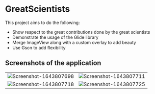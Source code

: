 # GreatScientists

This project aims to do the following:

  - Show respect to the great contributions done by the great scientists
  - Demonstrate the usage of the Glide library
  - Merge ImageView along with a custom overlay to add beauty
  - Use Gson to add flexibility

## Screenshots of the application

<table>
    <tr>
        <td><img src="https://i.ibb.co/SR52NVV/Screenshot-1643807698.png" alt="Screenshot-1643807698" border="0"></td>
        <td><img src="https://i.ibb.co/PGW1tFy/Screenshot-1643807711.png" alt="Screenshot-1643807711" border="0"></td>
    </tr>
    <tr>
        <td><img src="https://i.ibb.co/dGqkcgN/Screenshot-1643807718.png" alt="Screenshot-1643807718" border="0"></td>
        <td><img src="https://i.ibb.co/MBhvVrJ/Screenshot-1643807725.png" alt="Screenshot-1643807725" border="0"></td>
    </tr>
</table>